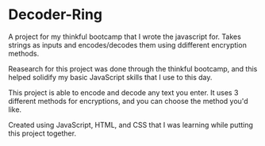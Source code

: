 # Decoder-Ring

A project for my thinkful bootcamp that I wrote the javascript for. Takes strings as inputs and encodes/decodes them using ddifferent encryption methods.

Reasearch for this project was done through the thinkful bootcamp, and this helped solidify my basic JavaScript skills that I use to this day.

This project is able to encode and decode any text you enter. It uses 3 different methods for encryptions, and you can choose the method you'd like.

Created using JavaScript, HTML, and CSS that I was learning while putting this project together.

